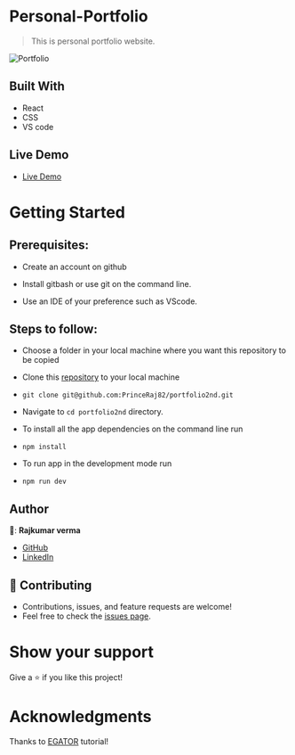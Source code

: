# Personal-Portfolio
> This is personal portfolio website.

![Portfolio](https://raw.github.com/PrinceRaj82/portfolio2nd/main/src/assets/port.png)

## Built With

- React
- CSS
- VS code

## Live Demo

- [Live Demo](https://Rajkumar-prince.netlify.app/)


# Getting Started
## Prerequisites:


- Create an account on github

- Install gitbash or use git on the command line.

- Use an IDE of your preference such as VScode.

## Steps to follow:

- Choose a folder in your local machine where you want this repository to be copied

- Clone this [repository](https://github.com/PrinceRaj82/portfolio2nd) to your local machine 
- ```
  git clone git@github.com:PrinceRaj82/portfolio2nd.git
  ```

- Navigate to `cd portfolio2nd`  directory.

- To install all the app dependencies on the command line run
- ```
  npm install
  ``` 
- To run app in the development mode run 
- ```
  npm run dev
  ```


## Author

👦: **Rajkumar verma**

- [GitHub](https://github.com/PrinceRaj82)
- [LinkedIn](https://www.linkedin.com/in/rajkumarprince/)

## 🤝 Contributing
- Contributions, issues, and feature requests are welcome!
- Feel free to check the [issues page](https://github.com/PrinceRaj82/portfolio2nd/issues).

# Show your support
Give a ⭐ if you like this project!

# Acknowledgments
Thanks to [EGATOR](https://www.youtube.com/watch?v=G-Cr00UYokU&list=WL&index=55&t=1845s) tutorial!
